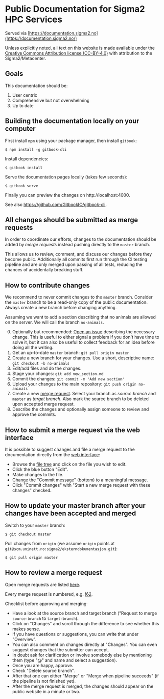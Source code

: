 # Public Documentation for Sigma2 HPC Services

Served via [https://documentation.sigma2.no](https://documentation.sigma2.no/)

Unless explicitly noted, all text on this website is made available under the
[Creative Commons Attribution license (CC-BY-4.0)](https://creativecommons.org/licenses/by/4.0/)
with attribution to the Sigma2/Metacenter.


## Goals

This documentation should be:

1. User centric
2. Comprehensive but not overwhelming
3. Up to date


## Building the documentation locally on your computer

First install `npm` using your package manager, then install `gitbook`:
```
$ npm install -g gitbook-cli
```

Install dependencies:
```
$ gitbook install
```

Serve the documentation pages locally (takes few seconds):
```
$ gitbook serve
```

Finally you can preview the changes on http://localhost:4000.

See also https://github.com/GitbookIO/gitbook-cli.


## All changes should be submitted as merge requests

In order to coordinate our efforts, changes to the documentation should be
added by _merge requests_ instead pushing directly to the `master` branch.

This allows us to review, comment, and discuss our changes before they become public.
Additionally all commits first run through the CI testing pipeline
and are only merged upon passing of all tests, reducing the chances of
accidentally breaking stuff.


## How to contribute changes

We recommend to never commit changes to the `master` branch. Consider the `master` branch
to be a read-only copy of the public documentation. Always create a new branch before changing
anything.

Assuming we want to add a section describing that no animals are allowed on the server.
We will call the branch `no-animals`.

0. Optionally but recommended: [Open an issue](https://scm.uninett.no/sigma2/eksterndokumentasjon/issues)
   describing the necessary change. This is useful to either signal a problem if you don't have time to solve it,
   but it can also be useful to collect feedback for an idea before doing all the writing.
1. Get an up-to-date `master` branch: `git pull origin master`
2. Create a new branch for your changes. Use a short, descriptive name: `git checkout -b no-animals`
3. Edit/add files and do the changes.
4. Stage your changes: `git add new_section.md`
5. Commit the changes: `git commit -m 'Add new section'`
6. Upload your changes to the main repository: `git push origin no-animals`
7. Create a new [merge request](https://scm.uninett.no/sigma2/eksterndokumentasjon/-/merge_requests).
   Select your branch as _source branch_ and `master` as _target branch_. Also mark the source
   branch to be deleted upon accepted merge request.
8. Describe the changes and optionally assign someone to review and approve the commits.


## How to submit a merge request via the web interface

It is possible to suggest changes and file a merge request to the documentation directly from
the [web interface](https://scm.uninett.no/sigma2/eksterndokumentasjon):

- Browse the [file tree](https://scm.uninett.no/sigma2/eksterndokumentasjon/-/tree/master)
  and click on the file you wish to edit.
- Click the blue button "Edit".
- Make changes to the file.
- Change the "Commit message" (bottom) to a meaningful message.
- Click "Commit changes" with "Start a new merge request with these changes" checked.


## How to update your master branch after your changes have been accepted and merged

Switch to your `master` branch:
```
$ git checkout master
```

Pull changes from `origin`
(we assume `origin` points at `git@scm.uninett.no:sigma2/eksterndokumentasjon.git`):
```
$ git pull origin master
```


## How to review a merge request

Open merge requests are listed [here](https://scm.uninett.no/sigma2/eksterndokumentasjon/-/merge_requests).

Every merge request is numbered, e.g. [!62](https://scm.uninett.no/sigma2/eksterndokumentasjon/-/merge_requests/62).

Checklist before approving and merging:

- Have a look at the source branch and target branch ("Request to merge
  `source-branch` to `target-branch`).
- Click on "Changes" and scroll through the difference to see whether this
  makes sense.
- If you have questions or suggestions, you can write that under "Overview".
- You can also comment on changes directly at "Changes". You can even suggest
  changes that the submitter can accept.
- In doubt ask for clarification or involve somebody else by mentioning them
  (type "@" and name and select a suggestion).
- Once you are happy, approve.
- Check "Delete source branch".
- After that one can either "Merge" or "Merge when pipeline succeeds" (if the
  pipeline is not finished yet).
- After the merge request is merged, the changes should appear on the public
  website in a minute or two.
